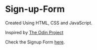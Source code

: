 # Sign-up-Form

Created Using HTML, CSS and JavaScript.

Inspired by [The Odin Project](https://www.theodinproject.com/paths/full-stack-javascript/courses/intermediate-html-and-css/lessons/sign-up-form)

Check the Signup Form [here](https://priya-survase.github.io/Sign-up-Form/).